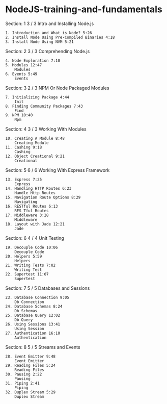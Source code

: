 # NodeJS-training-and-fundamentals

 Section: 1 3 / 3
Intro and Installing Node.js

    1. Introduction and What is Node? 5:26
    2. Install Node Using Pre-Compiled Binaries 4:18
    3. Install Node Using NVM 5:21

Section: 2 3 / 3
Comprehending Node.js

    4. Node Exploration 7:10
    5. Modules 12:47
        Modules
    6. Events 5:49
        Events

Section: 3 2 / 3
NPM Or Node Packaged Modules

    7. Initializing Package 4:44
        Init
    8. Finding Community Packages 7:43
        Find
    9. NPM 10:40
        Npm

Section: 4 3 / 3
Working With Modules

    10. Creating A Module 8:48
        Creating Module
    11. Cashing 9:18
        Cashing
    12. Object Creational 9:21
        Creational

Section: 5 6 / 6
Working With Express Framework

    13. Express 7:25
        Express
    14. Handling HTTP Routes 6:23
        Handle Http Routes
    15. Navigation Route Options 8:29
        Navigating
    16. RESTful Routes 6:13
        RES Tful Routes
    17. Middleware 3:28
        Middleware
    18. Layout with Jade 12:21
        Jade

Section: 6 4 / 4
Unit Testing

    19. Decouple Code 10:06
        Decouple Code
    20. Helpers 5:59
        Helpers
    21. Writing Tests 7:02
        Writing Test
    22. Supertest 11:07
        Supertest

Section: 7 5 / 5
Databases and Sessions

    23. Database Connection 9:05
        Db Connection
    24. Database Schemas 8:24
        Db Schemas
    25. Database Query 12:02
        Db Query
    26. Using Sessions 13:41
        Using Session
    27. Authentication 16:10
        Authentication

Section: 8 5 / 5
Streams and Events

    28. Event Emitter 9:48
        Event Emitter
    29. Reading Files 5:24
        Reading Files
    30. Pausing 2:22
        Pausing
    31. Piping 2:41
        Piping
    32. Duplex Stream 5:29
        Duplex Stream
